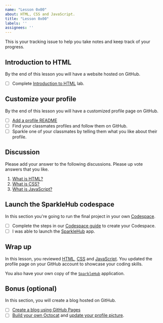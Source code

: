 ```yaml
---
name: "Lesson 0x00"
about: HTML, CSS and JavaScript.
title: "Lesson 0x00"
labels: ''
assignees: ''
---
```


This is your tracking issue to help you take notes and keep track of your progress.

## Introduction to HTML

By the end of this lesson you will have a website hosted on GitHub.

* [ ] Complete [Introduction to HTML](https://lab.github.com/githubtraining/introduction-to-html) lab.

## Customize your profile

By the end of this lesson you will have a customized profile page on GitHub.

* [ ] [Add a profile README][profile_readme]
* [ ] Find your classmates profiles and follow them on GitHub.
* [ ] Sparkle one of your classmates by telling them what you like about their profile.

## Discussion

Please add your answer to the following discussions. Please up vote answers that
you like.

1. [What is HTML?](https://github.com/CodeChica/plus-plus/discussions/30)
1. [What is CSS?](https://github.com/CodeChica/plus-plus/discussions/31)
1. [What is JavaScript?](https://github.com/CodeChica/plus-plus/discussions/32)

## Launch the SparkleHub codespace

In this section you're going to run the final project in your own [Codespace](https://github.com/codespaces).

* [ ] Complete the steps in our [Codespace guide](https://codechica.ca/guides/github.html#codespaces) to create your Codespace.
* [ ] I was able to launch the [SparkleHub](https://github.com/CodeChica/SparkleHub-lite) app.

## Wrap up

In this lesson, you reviewed [HTML][html], [CSS][css] and [JavaScript][js]. You updated the profile page on your GitHub account to showcase your coding skills.

You also have your own copy of the [`SparkleHub`](https://github.com/CodeChica/SparkleHub-lite) application.

## Bonus (optional)

In this section, you will create a blog hosted on GitHub.

* [ ] [Create a blog using GitHub Pages][gh_pages]
* [ ] [Build your own Octocat][my_octocat] and [update your profile picture][profile_picture].

[css]: https://codechica.ca/guides/css.html
[gh_pages]: https://lab.github.com/githubtraining/github-pages
[html]: https://codechica.ca/guides/html.html
[js]: https://codechica.ca/guides/javascript.html
[my_octocat]: https://myoctocat.com/
[profile_picture]: https://github.com/settings/profile
[profile_readme]: https://docs.github.com/en/github/setting-up-and-managing-your-github-profile/customizing-your-profile/managing-your-profile-readme#adding-a-profile-readme

